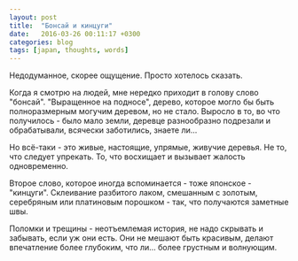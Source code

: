 ```yaml
---
layout: post
title:  "Бонсай и кинцуги"
date:   2016-03-26 00:11:17 +0300
categories: blog
tags: [japan, thoughts, words]
---
```


Недодуманное, скорее ощущение. Просто хотелось сказать.

Когда я смотрю на людей, мне нередко приходит в голову слово "бонсай". "Выращенное на подносе", дерево, которое могло бы быть полноразмерным могучим деревом, но не стало.<!-- more --> Выросло в то, во что получилось - было мало земли, деревце разнообразно подрезали и обрабатывали, всячески заботились, знаете ли... 

Но всё-таки - это живые, настоящие, упрямые, живучие деревья. Не то, что следует упрекать. То, что восхищает и вызывает жалость одновременно.

Второе слово, которое иногда вспоминается - тоже японское - "кинцуги". Склеивание разбитого лаком, смешанным с золотым, серебряным или платиновым порошком - так, что получаются заметные швы. 

Поломки и трещины - неотъемлемая история, не надо скрывать и забывать, если уж они есть. Они не мешают быть красивым, делают впечатление более глубоким, что ли... более грустным и волнующим.
